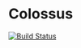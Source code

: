 # Colossus

[![Build Status](https://travis-ci.org/vitorfs/colossus.svg?branch=master)](https://travis-ci.org/vitorfs/colossus)
